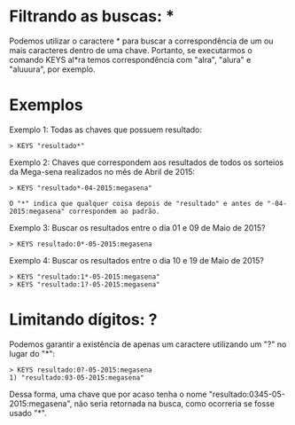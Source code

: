 # Filtrando as buscas: *

Podemos utilizar o caractere * para buscar a correspondência de um ou mais caracteres dentro de uma chave. Portanto, se executarmos o comando KEYS al*ra temos correspondência com "alra", "alura" e "aluuura", por exemplo.
 

# Exemplos

Exemplo 1: Todas as chaves que possuem resultado:

```
> KEYS "resultado*"
```

Exemplo 2: Chaves que correspondem aos resultados de todos os sorteios da Mega-sena realizados no mês de Abril de 2015:

```
> KEYS "resultado*-04-2015:megasena"

O "*" indica que qualquer coisa depois de "resultado" e antes de "-04-2015:megasena" correspondem ao padrão.

```

Exemplo 3: Buscar os resultados entre o dia 01 e 09 de Maio de 2015?

```
> KEYS resultado:0*-05-2015:megasena
```

Exemplo 4: Buscar os resultados entre o dia 10 e 19 de Maio de 2015?

```
> KEYS "resultado:1*-05-2015:megasena"
> KEYS "resultado:1?-05-2015:megasena"
```

# Limitando dígitos: ?

Podemos garantir a existência de apenas um caractere utilizando um "?" no lugar do "*":

```
> KEYS resultado:0?-05-2015:megasena
1) "resultado:03-05-2015:megasena"
```

Dessa forma, uma chave que por acaso tenha o nome "resultado:0345-05-2015:megasena", não seria retornada na busca, como ocorreria se fosse usado "*".